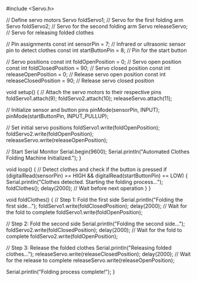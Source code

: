 #include <Servo.h>

// Define servo motors
Servo foldServo1; // Servo for the first folding arm
Servo foldServo2; // Servo for the second folding arm
Servo releaseServo; // Servo for releasing folded clothes

// Pin assignments
const int sensorPin = 7; // Infrared or ultrasonic sensor pin to detect clothes
const int startButtonPin = 8; // Pin for the start button

// Servo positions
const int foldOpenPosition = 0; // Servo open position
const int foldClosedPosition = 90; // Servo closed position
const int releaseOpenPosition = 0; // Release servo open position
const int releaseClosedPosition = 90; // Release servo closed position

void setup() {
  // Attach the servo motors to their respective pins
  foldServo1.attach(9);
  foldServo2.attach(10);
  releaseServo.attach(11);

  // Initialize sensor and button pins
  pinMode(sensorPin, INPUT);
  pinMode(startButtonPin, INPUT_PULLUP);

  // Set initial servo positions
  foldServo1.write(foldOpenPosition);
  foldServo2.write(foldOpenPosition);
  releaseServo.write(releaseOpenPosition);

  // Start Serial Monitor
  Serial.begin(9600);
  Serial.println("Automated Clothes Folding Machine Initialized.");
}

void loop() {
  // Detect clothes and check if the button is pressed
  if (digitalRead(sensorPin) == HIGH && digitalRead(startButtonPin) == LOW) {
    Serial.println("Clothes detected. Starting the folding process...");
    foldClothes();
    delay(2000); // Wait before next operation
  }
}

void foldClothes() {
  // Step 1: Fold the first side
  Serial.println("Folding the first side...");
  foldServo1.write(foldClosedPosition);
  delay(2000); // Wait for the fold to complete
  foldServo1.write(foldOpenPosition);

  // Step 2: Fold the second side
  Serial.println("Folding the second side...");
  foldServo2.write(foldClosedPosition);
  delay(2000); // Wait for the fold to complete
  foldServo2.write(foldOpenPosition);

  // Step 3: Release the folded clothes
  Serial.println("Releasing folded clothes...");
  releaseServo.write(releaseClosedPosition);
  delay(2000); // Wait for the release to complete
  releaseServo.write(releaseOpenPosition);

  Serial.println("Folding process complete!");
}
